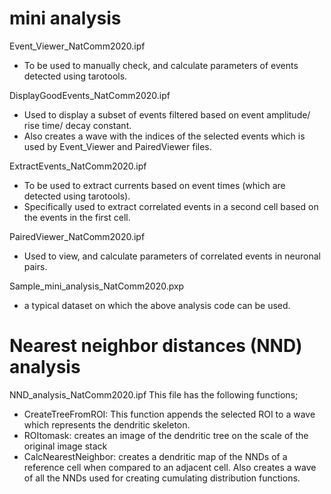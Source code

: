 # mini analysis

Event_Viewer_NatComm2020.ipf 
- To be used to manually check, and calculate parameters of events detected using tarotools.

DisplayGoodEvents_NatComm2020.ipf
- Used to display a subset of events filtered based on event amplitude/ rise time/ decay constant.
- Also creates a wave with the indices of the selected events which is used by Event_Viewer and PairedViewer files.

ExtractEvents_NatComm2020.ipf
- To be used to extract currents based on event times (which are detected using tarotools).
- Specifically used to extract correlated events in a second cell based on the events in the first cell.

PairedViewer_NatComm2020.ipf
- Used to view, and calculate parameters of correlated events in neuronal pairs.

Sample_mini_analysis_NatComm2020.pxp
- a typical dataset on which the above analysis code can be used.

# Nearest neighbor distances (NND) analysis

NND_analysis_NatComm2020.ipf
This file has the following functions;
- CreateTreeFromROI: This function appends the selected ROI to a wave which represents the dendritic skeleton.
- ROItomask: creates an image of the dendritic tree on the scale of the original image stack
- CalcNearestNeighbor: creates a dendritic map of the NNDs of a reference cell when compared to an adjacent cell. Also creates a wave of all the NNDs used for creating cumulating distribution functions. 


